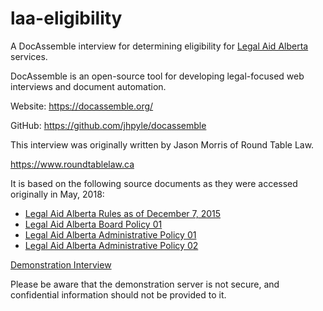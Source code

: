 # laa-eligibility
A DocAssemble interview for determining eligibility for [Legal Aid Alberta](http://www.legalaid.ab.ca) services.

DocAssemble is an open-source tool for developing legal-focused web interviews and document automation.

Website: https://docassemble.org/

GitHub: https://github.com/jhpyle/docassemble

This interview was originally written by Jason Morris of Round Table Law.

https://www.roundtablelaw.ca

It is based on the following source documents as they were accessed originally in May, 2018:

* [Legal Aid Alberta Rules as of December 7, 2015](http://www.legalaid.ab.ca/information-resources/Documents/Rules%20and%20Policies/LAA%20Rules%20Dec%207%202015.pdf)
* [Legal Aid Alberta Board Policy 01](http://www.legalaid.ab.ca/information-resources/Documents/Rules%20and%20Policies/Board%20Policy%2001%20-%20Financial%20Eligibility%20Assets.pdf)
* [Legal Aid Alberta Administrative Policy 01](http://www.legalaid.ab.ca/information-resources/Documents/Rules%20and%20Policies/Administrative%20Policy%2001%20-%20Service%20Eligibility.pdf)
* [Legal Aid Alberta Administrative Policy 02](http://www.legalaid.ab.ca/information-resources/Documents/Rules%20and%20Policies/Administrative%20Policy%2002%20-%20Financial%20Eligibility.pdf)

[Demonstration Interview](http://165.227.42.148/?i=docassemble.playground1%3Alaa_eligibility.yml)

Please be aware that the demonstration server is not secure, and confidential information should not be provided to it.
